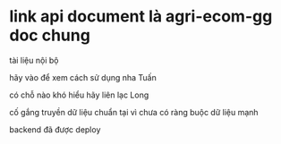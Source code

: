 # link api document là agri-ecom-gg doc chung 

tài liệu nội bộ

hãy vào để xem cách sử dụng nha Tuấn

có chỗ nào khó hiểu hãy liên lạc Long

cố gắng truyền dữ liệu chuẩn tại vì chưa có ràng buộc dữ liệu mạnh

backend đã được deploy
